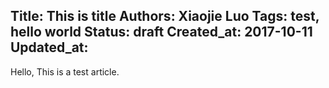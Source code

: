 Title: This is title
Authors: Xiaojie Luo
Tags: test, hello world
Status: draft
Created_at: 2017-10-11
Updated_at: 
---

Hello, This is a test article.
